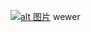 [![alt 图片](https://img-blog.csdnimg.cn/76ce689ab33545a0abdab335da5fc1f3.png)](https://www.baidu.com)
wewer
